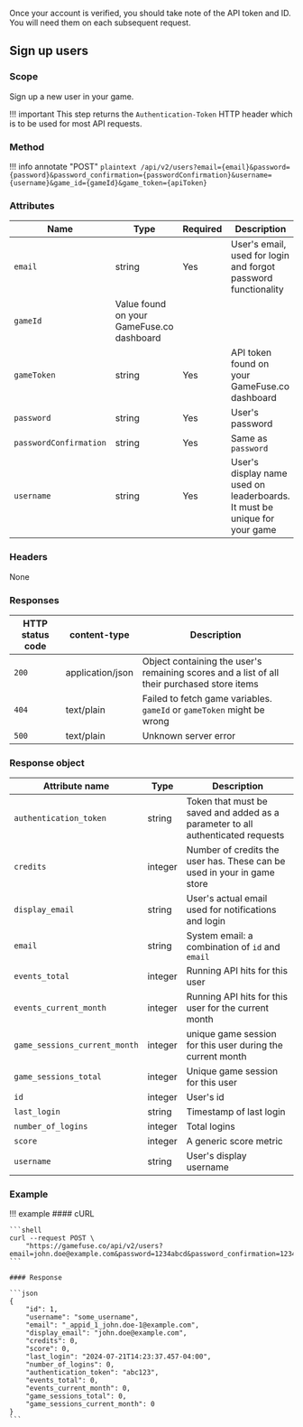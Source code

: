Once your account is verified, you should take note of the API token and ID.
You will need them on each subsequent request.

## Sign up users

### Scope

Sign up a new user in your game.

!!! important
    This step returns the `Authentication-Token` HTTP header which is to be
    used for most API requests.

### Method

!!! info annotate "POST"
    ```plaintext
    /api/v2/users?email={email}&password={password}&password_confirmation={passwordConfirmation}&username={username}&game_id={gameId}&game_token={apiToken}
    ```

### Attributes

| Name             | Type          | Required | Description |
|------------------|---------------|----------|-------------|
| `email`          | string        | Yes      | User's email, used for login and forgot password functionality |
| `gameId` | Value found on your GameFuse.co dashboard |
| `gameToken`      | string        | Yes      | API token found on your GameFuse.co dashboard |
| `password`       | string        | Yes      | User's password |
| `passwordConfirmation`   | string        | Yes      | Same as `password` |
| `username` | string | Yes | User's display name used on leaderboards. It must be unique for your game |

### Headers

None

### Responses

| HTTP status code | content-type | Description |
|------------------|--------------|-------------|
| `200`              | application/json         | Object containing the user's remaining scores and a list of all their purchased store items |
| `404`              | text/plain | Failed to fetch game variables. `gameId` or `gameToken` might be wrong |
| `500`              | text/plain | Unknown server error |

### Response object

| Attribute name                    | Type | Description |
|-----------------------------------|------|-------------|
| `authentication_token`            | string | Token that must be saved and added as a parameter to all authenticated requests |
| `credits`                         | integer | Number of credits the user has. These can be used in your in game store |
| `display_email`                   | string  | User's actual email used for notifications and login |
| `email`                           | string  | System email: a combination of `id` and `email` |
| `events_total`                    | integer | Running API hits for this user |
| `events_current_month`            | integer | Running API hits for this user for the current month |
| `game_sessions_current_month`     | integer | unique game session for this user during the current month |
| `game_sessions_total`             | integer | Unique game session for this user |
| `id`                              | integer | User's id   |
| `last_login`                      | string | Timestamp of last login |
| `number_of_logins`                | integer | Total logins |
| `score`                           | integer | A generic score metric |
| `username`                        | string  | User's display username |

### Example

!!! example
    #### cURL

    ```shell
    curl --request POST \
        "https://gamefuse.co/api/v2/users?email=john.doe@example.com&password=1234abcd&password_confirmation=1234abcd&username=johndoe&game_id=1&game_token=abc123"
    ```

    #### Response

    ```json
    {
        "id": 1,
        "username": "some_username",
        "email": "_appid_1_john.doe-1@example.com",
        "display_email": "john.doe@example.com",
        "credits": 0,
        "score": 0,
        "last_login": "2024-07-21T14:23:37.457-04:00",
        "number_of_logins": 0,
        "authentication_token": "abc123",
        "events_total": 0,
        "events_current_month": 0,
        "game_sessions_total": 0,
        "game_sessions_current_month": 0
    }
    ```
